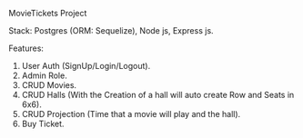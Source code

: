 MovieTickets Project

Stack: Postgres (ORM: Sequelize), Node js, Express js.

Features:

1. User Auth (SignUp/Login/Logout).
2. Admin Role.
3. CRUD Movies.
4. CRUD Halls (With the Creation of a hall will auto create Row and Seats in 6x6).
5. CRUD Projection (Time that a movie will play and the hall).
6. Buy Ticket.
